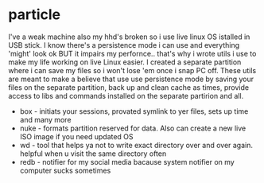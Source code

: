 # particle

I've a weak machine also my hhd's broken so i use live linux OS istalled in USB stick. I know there's a persistence mode i can use
and everything 'might' look ok BUT it impairs my perfornce.. that's why i wrote utils i use to make my life working on live Linux easier.
I created a separate partition where i can save my files so i won't lose 'em once i snap PC off. These utils are meant to make a believe
that use use persistence mode by saving your files on the separate partition, back up and clean cache as times, provide access to
libs and commands installed on the separate partirion and all. 

* box  - initiats your sessions, provated symlink to yer files, sets up time and many more
* nuke - formats partition reserved for data. Also can create a new live ISO image if you need updated OS
* wd   - tool that helps ya not to write exact directory over and over again. helpful when u visit the same directory often
* redb - notifier for my social media bacause system notifier on my computer sucks sometimes 
